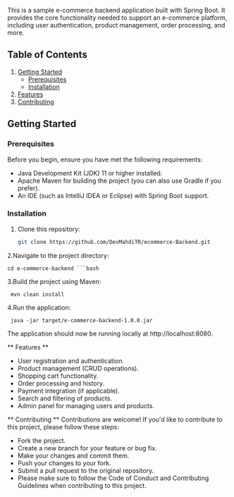 This is a sample e-commerce backend application built with Spring Boot. It provides the core functionality needed to support an e-commerce platform, including user authentication, product management, order processing, and more.

## Table of Contents

1. [Getting Started](#getting-started)
   - [Prerequisites](#prerequisites)
   - [Installation](#installation)
2. [Features](#features)
3. [Contributing](#contributing)


## Getting Started

### Prerequisites

Before you begin, ensure you have met the following requirements:

- Java Development Kit (JDK) 11 or higher installed.
- Apache Maven for building the project (you can also use Gradle if you prefer).
- An IDE (such as IntelliJ IDEA or Eclipse) with Spring Boot support.

### Installation

1. Clone this repository:

   ```bash
   git clone https://github.com/DevMahdiTR/ecommerce-Backend.git
   
2.Navigate to the project directory:

    
    cd e-commerce-backend ```bash

3.Build the project using Maven:

    
     mvn clean install
  
4.Run the application:

    
     java -jar target/e-commerce-backend-1.0.0.jar
  
The application should now be running locally at http://localhost:8080.

** Features **
- User registration and authentication.
- Product management (CRUD operations).
- Shopping cart functionality.
- Order processing and history.
- Payment integration (if applicable).
- Search and filtering of products.
- Admin panel for managing users and products.


** Contributing **
Contributions are welcome! If you'd like to contribute to this project, please follow these steps:

- Fork the project.
- Create a new branch for your feature or bug fix.
- Make your changes and commit them.
- Push your changes to your fork.
- Submit a pull request to the original repository.
- Please make sure to follow the Code of Conduct and Contributing Guidelines when contributing to this project.
